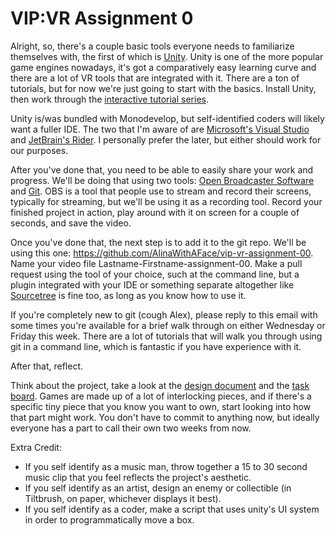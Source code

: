 VIP:VR Assignment 0
===

Alright, so, there's a couple basic tools everyone needs to familiarize themselves with, the first of which is [Unity](https://unity3d.com/). Unity is one of the more popular game engines nowadays, it's got a comparatively easy learning curve and there are a lot of VR tools that are integrated with it. There are a ton of tutorials, but for now we're just going to start with the basics. Install Unity, then work through the [interactive tutorial series](https://unity3d.com/learn/tutorials/s/interactive-tutorials).

Unity is/was bundled with Monodevelop, but self-identified coders will likely want a fuller IDE. The two that I'm aware of are [Microsoft's Visual Studio](https://visualstudio.microsoft.com/) and [JetBrain's Rider](https://www.jetbrains.com/rider/). I personally prefer the later, but either should work for our purposes.

After you've done that, you need to be able to easily share your work and progress. We'll be doing that using two tools: [Open Broadcaster Software](https://obsproject.com/) and [Git](https://git-scm.com/). OBS is a tool that people use to stream and record their screens, typically for streaming, but we'll be using it as a recording tool. Record your finished project in action, play around with it on screen for a couple of seconds, and save the video.

Once you've done that, the next step is to add it to the git repo. We'll be using this one: https://github.com/AlinaWithAFace/vip-vr-assignment-00. Name your video file Lastname-Firstname-assignment-00. Make a pull request using the tool of your choice, such at the command line, but a plugin integrated with your IDE or something separate altogether like [Sourcetree](https://www.sourcetreeapp.com/) is fine too, as long as you know how to use it.

If you're completely new to git (cough Alex), please reply to this email with some times you're available for a brief walk through on either Wednesday or Friday this week. There are a lot of tutorials that will walk you through using git in a command line, which is fantastic if you have experience with it.

After that, reflect.

Think about the project, take a look at the [design document](https://github.com/AlinaWithAFace/vip-vr/blob/master/DESIGN-DOC.md) and the [task board](https://trello.com/b/MgesfKag). Games are made up of a lot of interlocking pieces, and if there's a specific tiny piece that you know you want to own, start looking into how that part might work. You don't have to commit to anything now, but ideally everyone has a part to call their own two weeks from now.

Extra Credit:

* If you self identify as a music man, throw together a 15 to 30 second music clip that you feel reflects the project's aesthetic.
* If you self identify as an artist, design an enemy or collectible (in Tiltbrush, on paper, whichever displays it best).
* If you self identify as a coder, make a script that uses unity's UI system in order to programmatically move a box.
